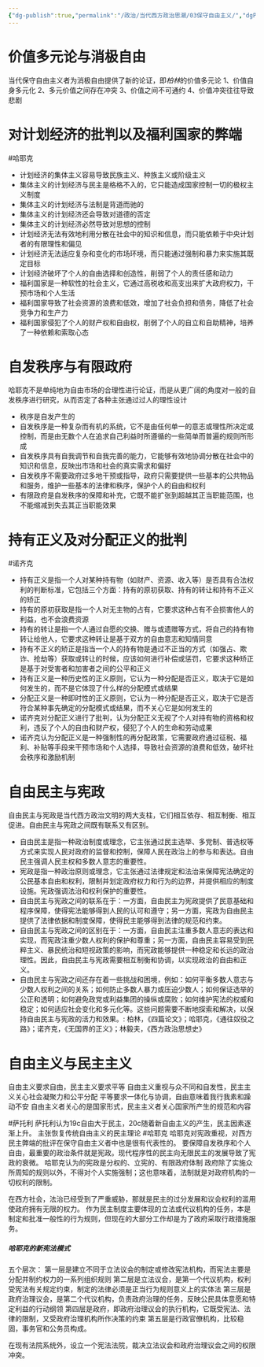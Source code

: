 ```yaml
---
{"dg-publish":true,"permalink":"/政治/当代西方政治思潮/03保守自由主义/","dgPassFrontmatter":true}
---
```


# 价值多元论与消极自由
当代保守自由主义者为消极自由提供了新的论证，即*柏林*的价值多元论
1、价值自身多元化
2、多元价值之间存在冲突
3、价值之间不可通约
4、价值冲突往往导致悲剧
# 对计划经济的批判以及福利国家的弊端

#哈耶克

- 计划经济的集体主义容易导致民族主义、种族主义或阶级主义
- 集体主义的计划经济与民主是格格不入的，它只能造成国家控制一切的极权主义制度
- 集体主义的计划经济与法制是背道而驰的
- 集体主义的计划经济还会导致对道德的否定
- 集体主义的计划经济必然导致对思想的控制
- 计划经济无法有效地利用分散在社会中的知识和信息，而只能依赖于中央计划者的有限理性和偏见
- 计划经济无法适应复杂和变化的市场环境，而只能通过强制和暴力来实施其既定目标
- 计划经济破坏了个人的自由选择和创造性，削弱了个人的责任感和动力
- 福利国家是一种软性的社会主义，它通过高税收和高支出来扩大政府权力，干预市场和个人生活
- 福利国家导致了社会资源的浪费和低效，增加了社会负担和债务，降低了社会竞争力和生产力
- 福利国家侵犯了个人的财产权和自由权，削弱了个人的自立和自助精神，培养了一种依赖和索取心态

# 自发秩序与有限政府

哈耶克不是单纯地为自由市场的合理性进行论证，而是从更广阔的角度对一般的自发秩序进行研究，从而否定了各种主张通过过人的理性设计

- 秩序是自发产生的
- 自发秩序是一种复杂而有机的系统，它不是由任何单一的意志或理性所决定或控制，而是由无数个人在追求自己利益时所遵循的一些简单而普遍的规则所形成
- 自发秩序具有自我调节和自我完善的能力，它能够有效地协调分散在社会中的知识和信息，反映出市场和社会的真实需求和偏好
- 自发秩序不需要政府过多地干预或指导，政府只需要提供一些基本的公共物品和服务，维护一些基本的法律和秩序，保护个人的自由和权利
- 有限政府是自发秩序的保障和补充，它既不能扩张到超越其正当职能范围，也不能缩减到失去其正当职能效果

# 持有正义及对分配正义的批判

#诺齐克

- 持有正义是指一个人对某种持有物（如财产、资源、收入等）是否具有合法权利的判断标准，它包括三个方面：持有的原初获取、持有的转让和持有不正义的矫正
- 持有的原初获取是指一个人对无主物的占有，它要求这种占有不会损害他人的利益，也不会浪费资源
- 持有的转让是指一个人通过自愿的交换、赠与或遗赠等方式，将自己的持有物转让给他人，它要求这种转让是基于双方的自由意志和知情同意
- 持有不正义的矫正是指当一个人的持有物是通过不正当的方式（如强占、欺诈、抢劫等）获取或转让的时候，应该如何进行补偿或惩罚，它要求这种矫正是基于对受害者和加害者之间的公平和正义
- 持有正义是一种历史性的正义原则，它认为一种分配是否正义，取决于它是如何发生的，而不是它体现了什么样的分配模式或结果
- 分配正义是一种即时性的正义原则，它认为一种分配是否正义，取决于它是否符合某种事先确定的分配模式或结果，而不关心它是如何发生的
- 诺齐克对分配正义进行了批判，认为分配正义无视了个人对持有物的资格和权利，违反了个人的自由和财产权，侵犯了个人的生命和劳动成果
- 诺齐克认为分配正义是一种强制性的再分配政策，它需要政府通过征税、福利、补贴等手段来干预市场和个人选择，导致社会资源的浪费和低效，破坏社会秩序和激励机制

# 自由民主与宪政

自由民主与宪政是当代西方政治文明的两大支柱，它们相互依存、相互制衡、相互促进。自由民主与宪政之间既有联系又有区别。

- 自由民主是指一种政治制度或理念，它主张通过民主选举、多党制、普选权等方式来实现人民对政府的监督和控制，保障人民在政治上的参与和表达。自由民主强调人民主权和多数人意志的重要性。
- 宪政是指一种政治原则或理念，它主张通过法律规定和法治来保障宪法确定的公民基本自由和权利，限制并划定政府权力和行为的边界，并提供相应的制度设施。宪政强调法治和权利保护的重要性。
- 自由民主与宪政之间的联系在于：一方面，自由民主为宪政提供了民意基础和程序保障，使得宪法能够得到人民的认可和遵守；另一方面，宪政为自由民主提供了法律依据和制度保障，使得民主能够得到法律的规范和约束。
- 自由民主与宪政之间的区别在于：一方面，自由民主注重多数人意志的表达和实现，而宪政注重少数人权利的保护和尊重；另一方面，自由民主容易受到民粹主义、暴民统治和短视政策的影响，而宪政能够提供一种稳定和长远的政治理性。因此，自由民主与宪政需要相互制衡和协调，以实现政治的自由和正义。
- 自由民主与宪政之间还存在着一些挑战和困境，例如：如何平衡多数人意志与少数人权利之间的关系；如何防止多数人暴力或压迫少数人；如何保证选举的公正和透明；如何避免政党或利益集团的操纵或腐败；如何维护宪法的权威和稳定；如何适应社会变化和多元化等。这些问题需要不断地探索和解决，以保持自由民主与宪政的活力和效果。: 柏林，《四篇论文》；哈耶克，《通往奴役之路》；诺齐克，《无国界的正义》；林毅夫，《西方政治思想史》
# 自由主义与民主主义
自由主义要求自由，民主主义要求平等
自由主义重视与众不同和自发性，民主主义关心社会凝聚力和公平分配
平等要求一体化与协调，自由意味着我行我素和躁动不安
自由主义者关心的是国家形式，民主主义者关心国家所产生的规范和内容

#萨托利
萨托利认为19c自由大于民主，20c随着新自由主义的产生，民主因素逐渐上升。
主张恢复传统自由主义的民主理论
#哈耶克 
哈耶克对宪政重视，对西方民主弊端的批评在保守自由主义者中也是很有代表性的。
要保障自发秩序和个人自由，最重要的政治条件就是宪政。现代程序性的民主向无限民主的发展导致了宪政的衰微。
哈耶克认为的宪政是分权的、立宪的、有限政府体制
政府除了实施众所周知的规则以外，不得对个人实施强制；这也意味着，法制就是对政府机构的一切权利的限制。

在西方社会，法治已经受到了严重威胁，那就是民主的过分发展和议会权利的滥用使政府拥有无限的权力。
作为民主制度主要体现的立法或代议机构的任务，本是制定和批准一般性的行为规则，但现在的大部分工作却是为了政府采取行政措施服务。
##### 哈耶克的新宪法模式
五个层次：
第一层是建立不同于立法议会的制定或修改宪法机构，而宪法主要是分配并制约权力的一系列组织规则
第二层是立法议会，是第一个代议机构，权利受宪法有关规定约束，制定的法律必须是正当行为规则意义上的实体法
第三层是政府治理议会，是第二个代议机构，负责政府治理的任务，反映公民具体意愿和特定利益的行动纲领
第四层是政府，即政府治理议会的执行机构，它既受宪法、法律的限制，又受政府治理机构所作决策的约束
第五层是行政官僚机构，比较稳固，事务官和公务员构成。

在现有法院系统外，设立一个宪法法院，裁决立法议会和政府治理议会之间的权限冲突。